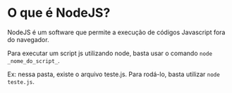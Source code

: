 # O que é NodeJS?

NodeJS é um software que permite a execução de códigos Javascript fora do navegador.

Para executar um script js utilizando node, basta usar o comando `node _nome_do_script_`.

Ex: nessa pasta, existe o arquivo teste.js. Para rodá-lo, basta utilizar `node teste.js`. 